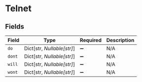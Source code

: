 # Telnet


## Fields

| Field                      | Type                       | Required                   | Description                |
| -------------------------- | -------------------------- | -------------------------- | -------------------------- |
| `do`                       | Dict[str, *Nullable[str]*] | :heavy_minus_sign:         | N/A                        |
| `dont`                     | Dict[str, *Nullable[str]*] | :heavy_minus_sign:         | N/A                        |
| `will`                     | Dict[str, *Nullable[str]*] | :heavy_minus_sign:         | N/A                        |
| `wont`                     | Dict[str, *Nullable[str]*] | :heavy_minus_sign:         | N/A                        |
